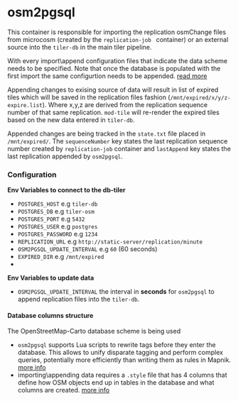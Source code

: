 # osm2pgsql

This container is responsible for importing the replication osmChange files from microcosm (created by the `replication-job ` container) or an external source into the `tiler-db` in the main tiler pipeline.

With every import\append configuration files that indicate the data scheme needs to be specified. Note that once the database is populated with the first import the same configurtion needs to be appended. [read more](#Database-columns-structure)

Appending changes to exising source of data will result in list of expired tiles which will be saved in the replication files fashion (`/mnt/expired/x/y/z-expire.list`). Where x,y,z are derived from the replication sequence number of that same replication. `mod-tile` will re-render the expired tiles based on the new data entered in `tiler-db`.

Appended changes are being tracked in the `state.txt` file placed in `/mnt/expired/`.
The `sequenceNumber` key states the last replication sequence number created by `replication-job` container and `lastAppend` key states the last replication appended by `osm2pgsql`.

### Configuration

**Env Variables to connect to the db-tiler**

- `POSTGRES_HOST` e.g `tiler-db`
- `POSTGRES_DB` e.g `tiler-osm`
- `POSTGRES_PORT` e.g `5432`
- `POSTGRES_USER` e.g `postgres`
- `POSTGRES_PASSWORD` e.g `1234`
- `REPLICATION_URL` e.g `http://static-server/replication/minute`
- `OSM2PGSQL_UPDATE_INTERVAL` e.g `60` (60 seconds)
- `EXPIRED_DIR` e.g `/mnt/expired`
- 

  **Env Variables to update data**

- `OSM2PGSQL_UPDATE_INTERVAL` the interval in **seconds** for `osm2pgsql` to append replication files into the `tiler-db`.

#### **Database columns structure**

The OpenStreetMap-Carto database scheme is being used

- `osm2pgsql` supports Lua scripts to rewrite tags before they enter the database.
  This allows to unify disparate tagging and perform complex queries, potentially more efficiently than writing them as rules in Mapnik.
  [more info](https://github.com/openstreetmap/osm2pgsql/blob/master/docs/lua.md)
- importing\appending data requires a `.style` file that has 4 columns that define how OSM objects end up in tables in the database and what columns are created.
  [more info](https://github.com/openstreetmap/osm2pgsql/blob/master/default.style)
